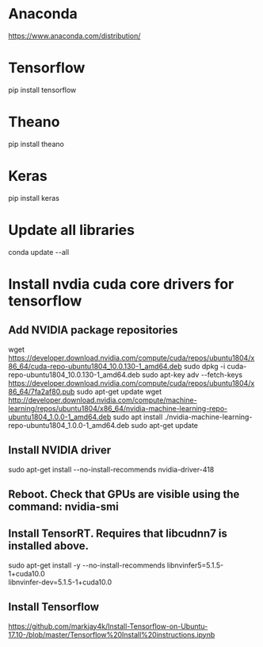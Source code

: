 # Anaconda
https://www.anaconda.com/distribution/

# Tensorflow
pip install tensorflow

# Theano 
pip install theano

# Keras 
pip install keras

# Update all libraries
conda update --all

# Install nvdia cuda core drivers for tensorflow
## Add NVIDIA package repositories
wget https://developer.download.nvidia.com/compute/cuda/repos/ubuntu1804/x86_64/cuda-repo-ubuntu1804_10.0.130-1_amd64.deb
sudo dpkg -i cuda-repo-ubuntu1804_10.0.130-1_amd64.deb
sudo apt-key adv --fetch-keys https://developer.download.nvidia.com/compute/cuda/repos/ubuntu1804/x86_64/7fa2af80.pub
sudo apt-get update
wget http://developer.download.nvidia.com/compute/machine-learning/repos/ubuntu1804/x86_64/nvidia-machine-learning-repo-ubuntu1804_1.0.0-1_amd64.deb
sudo apt install ./nvidia-machine-learning-repo-ubuntu1804_1.0.0-1_amd64.deb
sudo apt-get update

## Install NVIDIA driver
sudo apt-get install --no-install-recommends nvidia-driver-418
## Reboot. Check that GPUs are visible using the command: nvidia-smi

## Install TensorRT. Requires that libcudnn7 is installed above.
sudo apt-get install -y --no-install-recommends libnvinfer5=5.1.5-1+cuda10.0 \
    libnvinfer-dev=5.1.5-1+cuda10.0

## Install Tensorflow
https://github.com/markjay4k/Install-Tensorflow-on-Ubuntu-17.10-/blob/master/Tensorflow%20Install%20instructions.ipynb
